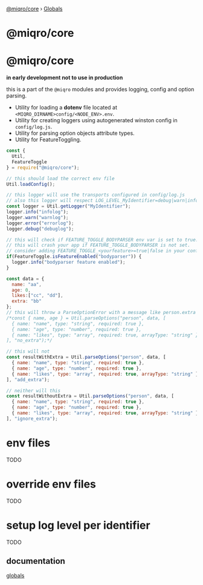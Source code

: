 [@miqro/core](README.md) › [Globals](globals.md)

# @miqro/core

# @miqro/core

**in early development not to use in production**

this is a part of the ```@miqro``` modules and provides logging, config and option parsing.

- Utility for loading a **dotenv** file located at ```<MIQRO_DIRNAME>config/<NODE_ENV>.env```.
- Utility for creating loggers using autogenerated winston config in ```config/log.js```.
- Utility for parsing option objects attribute types.
- Utility for FeatureToggling.

```javascript
const {
  Util,
  FeatureToggle
} = require("@miqro/core");

// this should load the correct env file
Util.loadConfig();

// this logger will use the transports configured in config/log.js
// also this logger will respect LOG_LEVEL_MyIdentifier=debug|warn|info|error Env var as its log level
const logger = Util.getLogger("MyIdentifier");
logger.info("infolog");
logger.warn("warnlog");
logger.error("errorlog");
logger.debug("debuglog");

// this will check if FEATURE_TOGGLE_BODYPARSER env var is set to true.
// this will crash your app if FEATURE_TOGGLE_BODYPARSER is not set.
// consider adding FEATURE_TOGGLE_<yourfeature>=true|false in your config/<NODE_ENV>.env file
if(FeatureToggle.isFeatureEnabled("bodyparser")) {
  logger.info("bodyparser feature enabled");
}

const data = {
  name: "aa",
  age: 0,
  likes:["cc", "dd"],
  extra: "bb"
};
// this will throw a ParseOptionError with a message like person.extra is not expected.
/*const { name, age } = Util.parseOptions("person", data, [
  { name: "name", type: "string", required: true },
  { name: "age", type: "number", required: true },
  { name: "likes", type: "array", required: true, arrayType: "string" }
], "no_extra");*/

// this will not
const resultWithExtra = Util.parseOptions("person", data, [
  { name: "name", type: "string", required: true },
  { name: "age", type: "number", required: true },
  { name: "likes", type: "array", required: true, arrayType: "string" }
], "add_extra");

// neither will this
const resultWithoutExtra = Util.parseOptions("person", data, [
  { name: "name", type: "string", required: true },
  { name: "age", type: "number", required: true },
  { name: "likes", type: "array", required: true, arrayType: "string" }
], "ignore_extra");
```

# env files

TODO

# override env files

TODO

# setup log level per identifier

TODO

## documentation

[globals](docs/globals.md)
